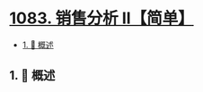 # [1083. 销售分析 II【简单】](https://github.com/Tdahuyou/TNotes.leetcode/tree/main/notes/1083.%20%E9%94%80%E5%94%AE%E5%88%86%E6%9E%90%20II%E3%80%90%E7%AE%80%E5%8D%95%E3%80%91)

<!-- region:toc -->

- [1. 📝 概述](#1--概述)

<!-- endregion:toc -->

## 1. 📝 概述
